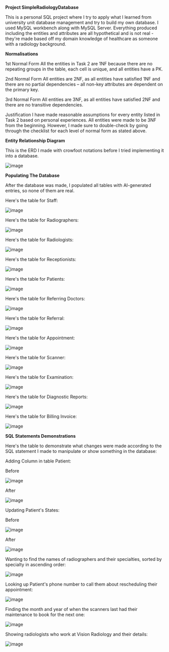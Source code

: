**Project SimpleRadiologyDatabase**

This is a personal SQL project where I try to apply what I learned from university unit database management and try to build my own database. I used MySQL workbench along with MySQL Server. Everything produced including the entities and attributes are all hypothetical and is not real - they're made based off my domain knowledge of healthcare as someone with a radiology background.

**Normalisations**

1st Normal Form
All the entities in Task 2 are 1NF because there are no repeating groups in the table, each cell is unique, and all entities have a PK.

2nd Normal Form
All entities are 2NF, as all entities have satisfied 1NF and there are no partial dependencies – all non-key attributes are dependent on the primary key.

3rd Normal Form 
All entities are 3NF, as all entities have satisfied 2NF and there are no transitive dependencies.

Justification
I have made reasonable assumptions for every entity listed in Task 2 based on personal experiences. All entities were made to be 3NF from the beginning. However, I made sure to double-check by going through the checklist for each level of normal form as stated above.


**Entity Relationship Diagram**

This is the ERD I made with crowfoot notations before I tried implementing it into a database.

![image](https://github.com/NguyenMav/Project_MySQL_SimpleRadiologyDatabase/assets/149219810/3bcb25cf-1606-4b7a-9701-cb88b0d0c4de)

**Populating The Database**

After the database was made, I populated all tables with AI-generated entries, so none of them are real.

Here's the table for Staff:

![image](https://github.com/NguyenMav/Project_MySQL_SimpleRadiologyDatabase/assets/149219810/3b4d9881-0eca-45e3-b399-27f84b15871f)

Here's the table for Radiographers:

![image](https://github.com/NguyenMav/Project_MySQL_SimpleRadiologyDatabase/assets/149219810/803eda17-338e-43f5-91a3-982a4737700c)

Here's the table for Radiologists:

![image](https://github.com/NguyenMav/Project_MySQL_SimpleRadiologyDatabase/assets/149219810/1c1d2a14-050f-4b66-af2f-488c9586f743)

Here's the table for Receptionists:

![image](https://github.com/NguyenMav/Project_MySQL_SimpleRadiologyDatabase/assets/149219810/1013353c-3a9e-403c-b1d9-5e8d7eb3089a)

Here's the table for Patients:

![image](https://github.com/NguyenMav/Project_MySQL_SimpleRadiologyDatabase/assets/149219810/bddba13c-20bd-4f37-b287-1f43d4f7e18d)

Here's the table for Referring Doctors:

![image](https://github.com/NguyenMav/Project_MySQL_SimpleRadiologyDatabase/assets/149219810/6239b7c7-ed93-4769-866c-23e7ec5af561)

Here's the table for Referral:

![image](https://github.com/NguyenMav/Project_MySQL_SimpleRadiologyDatabase/assets/149219810/dff7f755-a980-474c-a42c-308770ced288)

Here's the table for Appointment:

![image](https://github.com/NguyenMav/Project_MySQL_SimpleRadiologyDatabase/assets/149219810/03cbb358-ecc6-474b-8779-bb42443ea80a)

Here's the table for Scanner:

![image](https://github.com/NguyenMav/Project_MySQL_SimpleRadiologyDatabase/assets/149219810/bff26c39-01a2-43b0-9699-5374f9c4136c)

Here's the table for Examination:

![image](https://github.com/NguyenMav/Project_MySQL_SimpleRadiologyDatabase/assets/149219810/d37f1079-8451-4a48-a6e5-5438198b2b39)

Here's the table for Diagnostic Reports:

![image](https://github.com/NguyenMav/Project_MySQL_SimpleRadiologyDatabase/assets/149219810/a363a6c6-042b-42cd-a2cd-24a351d72a18)

Here's the table for Billing Invoice:

![image](https://github.com/NguyenMav/Project_MySQL_SimpleRadiologyDatabase/assets/149219810/0ff3ee24-a744-4457-8ae2-eae9a1c96aaf)














**SQL Statements Demonstrations**

Here's the table to demonstrate what changes were made according to the SQL statement I made to manipulate or show something in the database:

Adding Column in table Patient:

Before

![image](https://github.com/NguyenMav/Project_MySQL_SimpleRadiologyDatabase/assets/149219810/c4c57f17-c39e-4f2e-a0e4-0e2a994cef07)

After

![image](https://github.com/NguyenMav/Project_MySQL_SimpleRadiologyDatabase/assets/149219810/42ab14b0-b9a3-4076-b7a3-c022d81e7c30)

Updating Patient's States:

Before

![image](https://github.com/NguyenMav/Project_MySQL_SimpleRadiologyDatabase/assets/149219810/a31f889a-501c-462c-986c-17c8593259df)

After

![image](https://github.com/NguyenMav/Project_MySQL_SimpleRadiologyDatabase/assets/149219810/5b631ea3-ccd3-40cd-8182-b4f836617b0a)

Wanting to find the names of radiographers and their specialties, sorted by specialty in ascending order:

![image](https://github.com/NguyenMav/Project_MySQL_SimpleRadiologyDatabase/assets/149219810/669cec82-6e54-4e07-9664-15f98060c1ab)

Looking up Patient's phone number to call them about rescheduling their appointment:

![image](https://github.com/NguyenMav/Project_MySQL_SimpleRadiologyDatabase/assets/149219810/56b6c08d-3dfe-4051-b2ad-405b7c05a1cf)

Finding the month and year of when the scanners last had their maintenance to book for the next one:

![image](https://github.com/NguyenMav/Project_MySQL_SimpleRadiologyDatabase/assets/149219810/30a41dd5-49e6-4097-92e0-043037de60f8)

Showing radiologists who work at Vision Radiology and their details:

![image](https://github.com/NguyenMav/Project_MySQL_SimpleRadiologyDatabase/assets/149219810/73a22301-f89b-4ced-b459-79d773c02e96)
